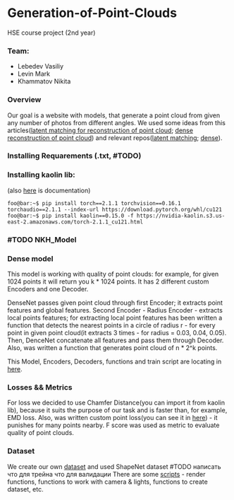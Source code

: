 # Generation-of-Point-Clouds
HSE course project (2nd year)


### Team:
- Lebedev Vasiliy
- Levin Mark
- Khammatov Nikita


### Overview
Our goal is a website with models, that generate a point cloud from given any number of photos from different angles. We used some ideas from this articles([latent matching for reconstruction of point cloud](https://arxiv.org/pdf/1807.07796); [dense reconstruction of point cloud](https://arxiv.org/pdf/1901.08906v1)) and relevant repos([latent matching](https://github.com/val-iisc/3d-lmnet/tree/master); [dense](https://github.com/val-iisc/densepcr/tree/master)).


### Installing Requarements (.txt, #TODO)


### Installing kaolin lib:
(also [here](https://kaolin.readthedocs.io/en/latest/index.html) is documentation)
```console
foo@bar:~$ pip install torch==2.1.1 torchvision==0.16.1 torchaudio==2.1.1 --index-url https://download.pytorch.org/whl/cu121
foo@bar:~$ pip install kaolin==0.15.0 -f https://nvidia-kaolin.s3.us-east-2.amazonaws.com/torch-2.1.1_cu121.html
```

### #TODO NKH_Model


### Dense model

This model is working with quality of point clouds: for example, for given 1024 points it will return you k * 1024 points. It has 2 different custom Encoders and one Decoder. 

DenseNet passes given point cloud through first Encoder; it extracts point features and global features. Second Encoder - Radius Encoder - extracts local points features; for extracting local point features has been written a function that detects the nearest points in a circle of radius r - for every point in given point cloud(it extracts 3 times - for radius = 0.03, 0.04, 0.05). Then, DenceNet concatenate all features and pass them through Decoder. Also, was written a function that generates point cloud of n * 2^k points.

This Model, Encoders, Decoders, functions and train script are locating in [here](https://github.com/bananananacat/Generation-of-3D-Objects/tree/main/model/models/densenet).

### Losses && Metrics

For loss we decided to use Chamfer Distance(you can import it from kaolin lib), because it suits the purpose of our task and is faster than, for example, EMD loss. Also, was written custom point loss(you can see it in [here](https://github.com/bananananacat/Generation-of-3D-Objects/blob/main/model/models/v2_generation/utils/losses.py)) - it punishes for many points nearby. F score was used as metric to evaluate quality of point clouds.

### Dataset

We create our own [dataset](https://github.com/bananananacat/Generation-of-3D-Objects/blob/main/model/data/datasets.md) and used ShapeNet dataset #TODO написать что для трейна что для валидации
There are some [scripts](https://github.com/bananananacat/Generation-of-3D-Objects/tree/main/model/data/data_collection) - render functions, functions to work with camera & lights, functions to create dataset, etc.
